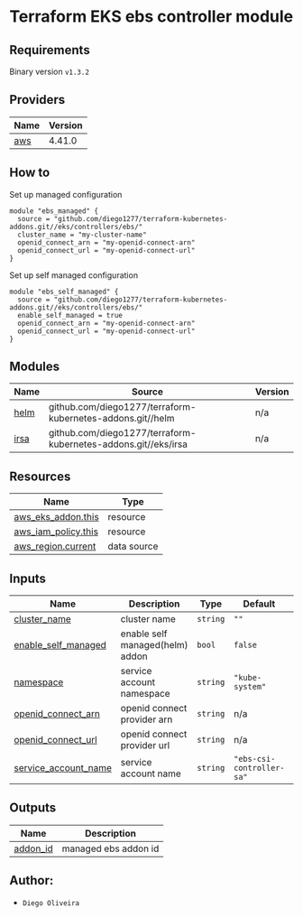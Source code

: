 # Terraform EKS ebs controller module

## Requirements
Binary version ```v1.3.2```

## Providers

| Name | Version |
|------|---------|
| <a name="provider_aws"></a> [aws](#provider\_aws) | 4.41.0 |

## How to
Set up managed configuration
```
module "ebs_managed" {
  source = "github.com/diego1277/terraform-kubernetes-addons.git//eks/controllers/ebs/"
  cluster_name = "my-cluster-name"
  openid_connect_arn = "my-openid-connect-arn" 
  openid_connect_url = "my-openid-connect-url"
}
```
Set up self managed configuration
```
module "ebs_self_managed" {
  source = "github.com/diego1277/terraform-kubernetes-addons.git//eks/controllers/ebs/"
  enable_self_managed = true
  openid_connect_arn = "my-openid-connect-arn" 
  openid_connect_url = "my-openid-connect-url"
}
```
## Modules

| Name | Source | Version |
|------|--------|---------|
| <a name="module_helm"></a> [helm](#module\_helm) | github.com/diego1277/terraform-kubernetes-addons.git//helm | n/a |
| <a name="module_irsa"></a> [irsa](#module\_irsa) | github.com/diego1277/terraform-kubernetes-addons.git//eks/irsa | n/a |

## Resources

| Name | Type |
|------|------|
| [aws_eks_addon.this](https://registry.terraform.io/providers/hashicorp/aws/latest/docs/resources/eks_addon) | resource |
| [aws_iam_policy.this](https://registry.terraform.io/providers/hashicorp/aws/latest/docs/resources/iam_policy) | resource |
| [aws_region.current](https://registry.terraform.io/providers/hashicorp/aws/latest/docs/data-sources/region) | data source |


## Inputs

| Name | Description | Type | Default | Required |
|------|-------------|------|---------|:--------:|
| <a name="input_cluster_name"></a> [cluster\_name](#input\_cluster\_name) | cluster name | `string` | `""` | no |
| <a name="input_enable_self_managed"></a> [enable\_self\_managed](#input\_enable\_self\_managed) | enable self managed(helm) addon | `bool` | `false` | no |
| <a name="input_namespace"></a> [namespace](#input\_namespace) | service account namespace | `string` | `"kube-system"` | no |
| <a name="input_openid_connect_arn"></a> [openid\_connect\_arn](#input\_openid\_connect\_arn) | openid connect provider arn | `string` | n/a | yes |
| <a name="input_openid_connect_url"></a> [openid\_connect\_url](#input\_openid\_connect\_url) | openid connect provider url | `string` | n/a | yes |
| <a name="input_service_account_name"></a> [service\_account\_name](#input\_service\_account\_name) | service account name | `string` | `"ebs-csi-controller-sa"` | no |

## Outputs

| Name | Description |
|------|-------------|
| <a name="output_addon_id"></a> [addon\_id](#output\_addon\_id) | managed ebs addon id |vvvv

## Author:
- `Diego Oliveira`
